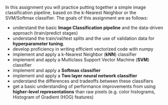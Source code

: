 In this assignment you will practice putting together a simple image classification pipeline, based on the k-Nearest Neighbor or the SVM/Softmax classifier. The goals of this assignment are as follows:

* understand the basic **Image Classification pipeline** and the data-driven approach (train/predict stages)
* understand the train/val/test splits and the use of validation data for **hyperparameter tuning**.
* develop proficiency in writing efficient vectorized code with numpy
* implement and apply a k-Nearest Neighbor (**kNN**) classifier
* implement and apply a Multiclass Support Vector Machine (**SVM**) classifier
* implement and apply a **Softmax classifier**
* implement and apply a **Two layer neural network classifier**
* understand the differences and tradeoffs between these classifiers
* get a basic understanding of performance improvements from using **higher-level representations** than raw pixels (e.g. color histograms, Histogram of Gradient (HOG) features)
